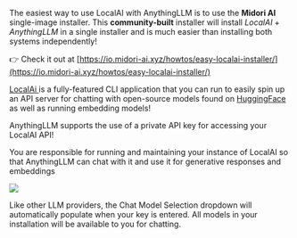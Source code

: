 The easiest way to use LocalAI with AnythingLLM is to use the **Midori AI** single-image installer. This **community-built** installer will install _LocalAI_ + _AnythingLLM_ in a single installer and is much easier than installing both systems independently!

👉 Check it out at [https://io.midori-ai.xyz/howtos/easy-localai-installer/](https://io.midori-ai.xyz/howtos/easy-localai-installer/)

[LocalAi ](https://localai.io)is a fully-featured CLI application that you can run to easily spin up an API server for chatting with open-source models found on [HuggingFace](https://huggingface.com) as well as running embedding models!





AnythingLLM supports the use of a private API key for accessing your LocalAI API!

You are responsible for running and maintaining your instance of LocalAI so that AnythingLLM can chat with it and use it for generative responses and embeddings

![](files/A0XnNzZgud6jS81SOxsG.png)

Like other LLM providers, the Chat Model Selection dropdown will automatically populate when your key is entered. All models in your installation will be available to you for chatting.

